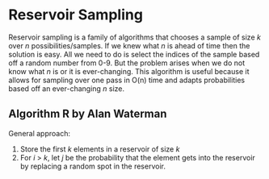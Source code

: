 # Reservoir Sampling
Reservoir sampling is a family of algorithms that chooses a sample of size *k* over *n* possibilities/samples. If we knew what *n* is ahead of time then the solution is easy. All we need to do is select the indices of the sample based off a random number from 0-9. But the problem arises when we do not know what *n* is or it is ever-changing. This algorithm is useful because it allows for sampling over one pass in O(n) time and adapts probabilities based off an ever-changing *n* size. 

## Algorithm R by Alan Waterman
General approach:
1. Store the first *k* elements in a reservoir of size *k* 
2. For *i* > *k*, let *j* be the probability that the element gets into the reservoir by replacing a random spot in the reservoir. 